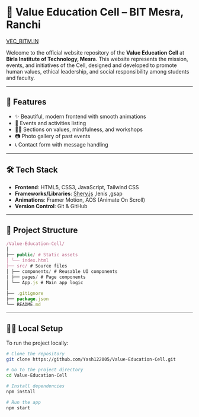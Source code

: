 # 🌱 Value Education Cell – BIT Mesra, Ranchi <br>
<a href = "https://yash122005.github.io/Value-Education-Cell/"> VEC_BITM.IN </a>

Welcome to the official website repository of the **Value Education Cell** at **Birla Institute of Technology, Mesra**. This website represents the mission, events, and initiatives of the Cell, designed and developed to promote human values, ethical leadership, and social responsibility among students and faculty.

---

## 🚀 Features

- ✨ Beautiful, modern frontend with smooth animations
- 📅 Events and activities listing
- 🧘‍♀️ Sections on values, mindfulness, and workshops
- 📷 Photo gallery of past events
- 📞 Contact form with message handling

---

## 🛠 Tech Stack

- **Frontend**: HTML5, CSS3, JavaScript, Tailwind CSS
- **Frameworks/Libraries**: [Shery.js](https://reactjs.org/) ,lenis ,gsap
- **Animations**: Framer Motion, AOS (Animate On Scroll)
- **Version Control**: Git & GitHub

---

## 📁 Project Structure
```javascript
/Value-Education-Cell/
│
├── public/ # Static assets
│ └── index.html
├── src/ # Source files
│ ├── components/ # Reusable UI components
│ ├── pages/ # Page components
│ └── App.js # Main app logic
│
├── .gitignore
├── package.json
└── README.md
````
---

## 🧑‍💻 Local Setup

To run the project locally:

```bash
# Clone the repository
git clone https://github.com/Yash122005/Value-Education-Cell.git

# Go to the project directory
cd Value-Education-Cell

# Install dependencies
npm install

# Run the app
npm start
